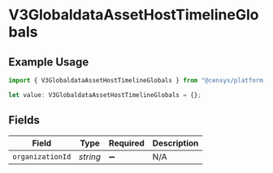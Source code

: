 # V3GlobaldataAssetHostTimelineGlobals

## Example Usage

```typescript
import { V3GlobaldataAssetHostTimelineGlobals } from "@censys/platform-sdk/models/operations";

let value: V3GlobaldataAssetHostTimelineGlobals = {};
```

## Fields

| Field              | Type               | Required           | Description        |
| ------------------ | ------------------ | ------------------ | ------------------ |
| `organizationId`   | *string*           | :heavy_minus_sign: | N/A                |